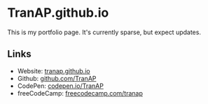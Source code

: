 # TranAP.github.io
This is my portfolio page. It's currently sparse, but expect updates.

## Links
* Website: [tranap.github.io](https://tranap.github.io./)
* Github: [github.com/TranAP](https://github.com/TranAP)
* CodePen: [codepen.io/TranAP](https://codepen.io/TranAP/pens/public/)
* freeCodeCamp: [freecodecamp.com/tranap](https://www.freecodecamp.com/tranap)

